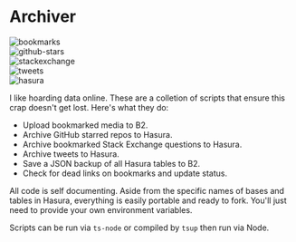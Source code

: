 # Archiver

![bookmarks](https://github.com/fourjuaneight/archiver/actions/workflows/archive-bookmarks.yml/badge.svg)<br/>
![github-stars](https://github.com/fourjuaneight/archiver/actions/workflows/archive-starred-repos.yml/badge.svg)<br/>
![stackexchange](https://github.com/fourjuaneight/archiver/actions/workflows/archive-stackexchange.yml/badge.svg)<br/>
![tweets](https://github.com/fourjuaneight/archiver/actions/workflows/archive-tweet.yml/badge.svg)<br/>
![hasura](https://github.com/fourjuaneight/archiver/actions/workflows/backup-hasura.yml/badge.svg)<br/>

I like hoarding data online. These are a colletion of scripts that ensure this crap doesn't get lost. Here's what they do:
- Upload bookmarked media to B2.
- Archive GitHub starred repos to Hasura.
- Archive bookmarked Stack Exchange questions to Hasura.
- Archive tweets to Hasura.
- Save a JSON backup of all Hasura tables to B2.
- Check for dead links on bookmarks and update status.

All code is self documenting. Aside from the specific names of bases and tables in Hasura, everything is easily portable and ready to fork. You'll just need to provide your own environment variables.

Scripts can be run via `ts-node` or compiled by `tsup` then run via Node.